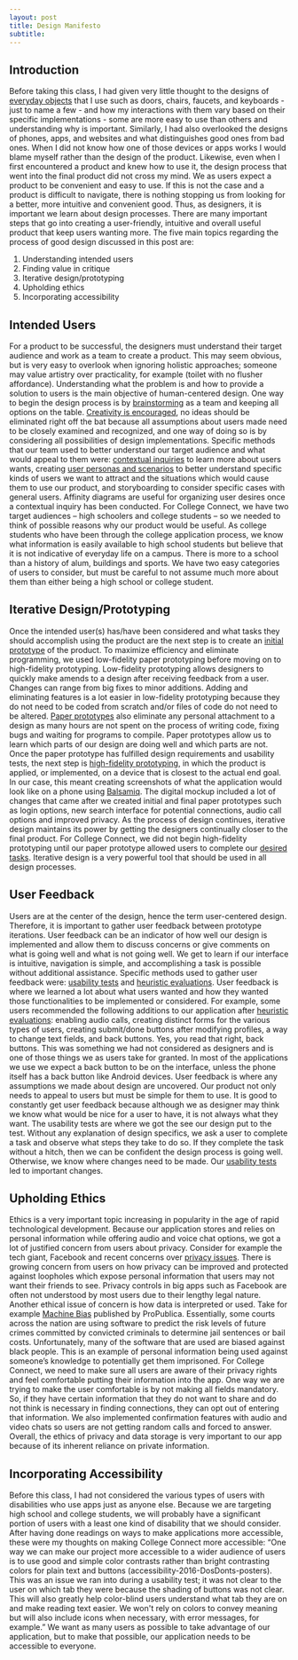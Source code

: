 ```yaml
---
layout: post
title: Design Manifesto
subtitle:
---
```


## Introduction

Before taking this class, I had given very little thought to the designs of [everyday objects](https://glow.williams.edu/courses/2221560/files/folder/readings?preview=123981973) that I use such as doors, chairs, faucets, and keyboards - just to name a few - and how my interactions with them vary based on their specific implementations - some are more easy to use than others and understanding why is important. Similarly, I had also overlooked the designs of phones, apps, and websites and what distinguishes good ones from bad ones. When I did not know how one of those devices or apps works I would blame myself rather than the design of the product. Likewise, even when I first encountered a product and knew how to use it, the design process that went into the final product did not cross my mind. We as users expect a product to be convenient and easy to use. If this is not the case and a product is difficult to navigate, there is nothing stopping us from looking for a better, more intuitive and convenient good. Thus, as designers, it is important we learn about design processes. There are many important steps that go into creating a user-friendly, intuitive and overall useful product that keep users wanting more. The five main topics regarding the process of good design discussed in this post are: 

1) Understanding intended users
2) Finding value in critique
3) Iterative design/prototyping
4) Upholding ethics
5) Incorporating accessibility

## Intended Users
For a product to be successful, the designers must understand their target audience and work as a team to create a product. This may seem obvious, but is very easy to overlook when ignoring holistic approaches; someone may value artistry over practicality, for example (toilet with no flusher affordance). Understanding what the problem is and how to provide a solution to users is the main objective of human-centered design. One way to begin the design process is by [brainstorming](https://glow.williams.edu/courses/2221560/files/folder/readings?preview=123981968) as a team and keeping all options on the table. [Creativity is encouraged](http://faculty.washington.edu/ajko/books/design-methods/how-to-be-creative.html), no ideas should be eliminated right off the bat because all assumptions about users made need to be closely examined and recognized, and one way of doing so is by considering all possibilities of design implementations. Specific methods that our team used to better understand our target audience and what would appeal to them were: [contextual inquiries](https://glow.williams.edu/courses/2221560/files/folder/readings?preview=123981963) to learn more about users wants, creating [user personas and scenarios](https://glow.williams.edu/courses/2221560/files/folder/readings?preview=123981959) to better understand specific kinds of users we want to attract and the situations which would cause them to use our product, and storyboarding to consider specific cases with general users. Affinity diagrams are useful for organizing user desires once a contextual inquiry has been conducted. For College Connect, we have two target audiences – high schoolers and college students – so we needed to think of possible reasons why our product would be useful. As college students who have been through the college application process, we know what information is easily available to high school students but believe that it is not indicative of everyday life on a campus. There is more to a school than a history of alum, buildings and sports. We have two easy categories of users to consider, but must be careful to not assume much more about them than either being a high school or college student. 

## Iterative Design/Prototyping
Once the intended user(s) has/have been considered and what tasks they should accomplish using the product are the next step is to create an [initial prototype](https://dylan-martin.github.io/college_connect/paper_proto/) of the product. To maximize efficiency and eliminate programming, we used low-fidelity paper prototyping before moving on to high-fidelity prototyping. Low-fidelity prototyping allows designers to quickly make amends to a design after receiving feedback from a user. Changes can range from big fixes to minor additions. Adding and eliminating features is a lot easier in low-fidelity prototyping because they do not need to be coded from scratch and/or files of code do not need to be altered. [Paper prototypes](https://www.google.com/url?q=https%3A%2F%2Fglow.williams.edu%2Fcourses%2F2221560%2Ffiles%2Ffolder%2Freadings%3Fpreview%3D123981923&sa=D&sntz=1&usg=AFQjCNGB0SKb9-65XR_rVWxbydFbcwaM8w) also eliminate any personal attachment to a design as many hours are not spent on the process of writing code, fixing bugs and waiting for programs to compile. Paper prototypes allow us to learn which parts of our design are doing well and which parts are not. Once the paper prototype has fulfilled design requirements and usability tests, the next step is [high-fidelity prototyping](https://www.google.com/url?q=https%3A%2F%2Fglow.williams.edu%2Fcourses%2F2221560%2Ffiles%2Ffolder%2Freadings%3Fpreview%3D123995954&sa=D&sntz=1&usg=AFQjCNFTo55GIEEpmkOnkGP0-O9ZyVp4Lg), in which the product is applied, or implemented, on a device that is closest to the actual end goal. In our case, this meant creating screenshots of what the application would look like on a phone using [Balsamiq](https://balsamiq.com/). The digital mockup included a lot of changes that came after we created initial and final paper prototypes such as login options, new search interface for potential connections, audio call options and improved privacy. As the process of design continues, iterative design maintains its power by getting the designers continually closer to the final product. For College Connect, we did not begin high-fidelity prototyping until our paper prototype allowed users to complete our [desired tasks](https://dylan-martin.github.io/college_connect/paper_proto/). Iterative design is a very powerful tool that should be used in all design processes. 


## User Feedback
Users are at the center of the design, hence the term user-centered design. Therefore, it is important to gather user feedback between prototype iterations. User feedback can be an indicator of how well our design is implemented and allow them to discuss concerns or give comments on what is going well and what is not going well. We get to learn if our interface is intuitive, navigation is simple, and accomplishing a task is possible without additional assistance. Specific methods used to gather user feedback were: [usability tests](https://glow.williams.edu/courses/2221560/files/folder/readings?preview=123981920) and [heuristic evaluations](https://www.google.com/url?q=https%3A%2F%2Fglow.williams.edu%2Fcourses%2F2221560%2Ffiles%2Ffolder%2Freadings%3Fpreview%3D123981910&sa=D&sntz=1&usg=AFQjCNESbNPa5UyTnD1MLm1ZgUacP3x8Yw). User feedback is where we learned a lot about what users wanted and how they wanted those functionalities to be implemented or considered. For example, some users recommended the following additions to our application after [heuristic evaluations](https://dylan-martin.github.io/college_connect/h_eval/): enabling audio calls, creating distinct forms for the various types of users, creating submit/done buttons after modifying profiles, a way to change text fields, and back buttons. Yes, you read that right, back buttons. This was something we had not considered as designers and is one of those things we as users take for granted. In most of the applications we use we expect a back button to be on the interface, unless the phone itself has a back button like Android devices. User feedback is where any assumptions we made about design are uncovered. Our product not only needs to appeal to users but must be simple for them to use. It is good to constantly get user feedback because although we as designer may think we know what would be nice for a user to have, it is not always what they want. The usability tests are where we got the see our design put to the test. Without any explanation of design specifics, we ask a user to complete a task and observe what steps they take to do so. If they complete the task without a hitch, then we can be confident the design process is going well. Otherwise, we know where changes need to be made. Our [usability tests](https://dylan-martin.github.io/college_connect/ut_checkin/) led to important changes.

## Upholding Ethics
Ethics is a very important topic increasing in popularity in the age of rapid technological development. Because our application stores and relies on personal information while offering audio and voice chat options, we got a lot of justified concern from users about privacy. Consider for example the tech giant, Facebook and recent concerns over [privacy issues](http://w3.salemstate.edu/~pglasser/When_the_Most_Personal_Secrets_Get_Outed_on_Facebook_-_WSJ.pdf). There is growing concern from users on how privacy can be improved and protected against loopholes which expose personal information that users may not want their friends to see. Privacy controls in big apps such as Facebook are often not understood by most users due to their lengthy legal nature. Another ethical issue of concern is how data is interpreted or used. Take for example [Machine Bias](https://www.propublica.org/article/machine-bias-risk-assessments-in-criminal-sentencing) published by ProPublica. Essentially, some courts across the nation are using software to predict the risk levels of future crimes committed by convicted criminals to determine jail sentences or bail costs. Unfortunately, many of the software that are used are biased against black people. This is an example of personal information being used against someone’s knowledge to potentially get them imprisoned. For College Connect, we need to make sure all users are aware of their privacy rights and feel comfortable putting their information into the app. One way we are trying to make the user comfortable is by not making all fields mandatory. So, if they have certain information that they do not want to share and do not think is necessary in finding connections, they can opt out of entering that information. We also implemented confirmation features with audio and video chats so users are not getting random calls and forced to answer. Overall, the ethics of privacy and data storage is very important to our app because of its inherent reliance on private information.

## Incorporating Accessibility
Before this class, I had not considered the various types of users with disabilities who use apps just as anyone else. Because we are targeting high school and college students, we will probably have a significant portion of users with a least one kind of disability that we should consider. After having done readings on ways to make applications more accessible, these were my thoughts on making College Connect more accessible: “One way we can make our project more accessible to a wider audience of users is to use good and simple color contrasts rather than bright contrasting colors for plain text and buttons (accessibility-2016-DosDonts-posters). This was an issue we ran into during a usability test; it was not clear to the user on which tab they were because the shading of buttons was not clear. This will also greatly help color-blind users understand what tab they are on and make reading text easier. We won't rely on colors to convey meaning but will also include icons when necessary, with error messages, for example.” We want as many users as possible to take advantage of our application, but to make that possible, our application needs to be accessible to everyone.

